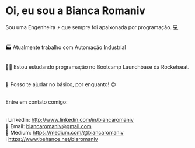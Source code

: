 # Oi, eu sou a Bianca Romaniv



Sou uma Engenheira :zap: que sempre foi apaixonada por programação. :computer:


</br> :factory: Atualmente trabalho com Automação Industrial
 
 <br/> :purple_heart::rocket: Estou estudando programação no Bootcamp Launchbase da Rocketseat.
 
 </br> :raising_hand: Posso te ajudar no básico, por enquanto! :blush: 

 <br/> Entre em contato comigo: 
 
 </br>  :information_source: Linkedin: http://www.linkedin.com/in/biancaromaniv
 </br>  :email: Email: biancaromaniv@gmail.com
 </br>  :ledger: Medium: https://medium.com/@biancaromaniv
 </br>  :information_source: https://www.behance.net/biaromaniv
